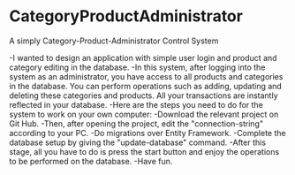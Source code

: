 # CategoryProductAdministrator
 A simply Category-Product-Administrator Control System
 
-I wanted to design an application with simple user login and product and category editing in the database.
-In this system, after logging into the system as an administrator, you have access to all products and categories in the database. You can perform operations such as adding, updating and deleting these categories and products. All your transactions are instantly reflected in your database.
-Here are the steps you need to do for the system to work on your own computer:
-Download the relevant project on Git Hub.
-Then, after opening the project, edit the "connection-string" according to your PC.
-Do migrations over Entity Framework. 
-Complete the database setup by giving the "update-database" command. 
-After this stage, all you have to do is press the start button and enjoy the operations to be performed on the database. 
-Have fun.
